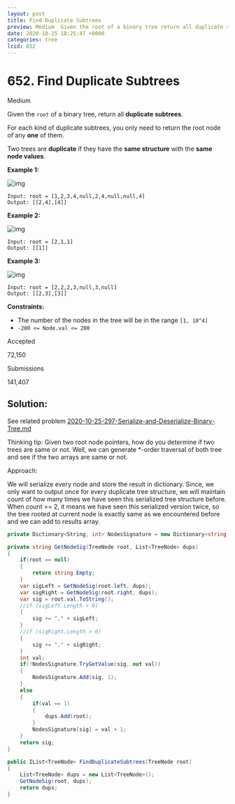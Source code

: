 ```yaml
---
layout: post
title: Find Duplicate Subtrees
preview: Medium  Given the root of a binary tree return all duplicate subtrees  For each kind of duplicate subtrees you only need to
date: 2020-10-25 18:25:47 +0000
categories: tree
lcid: 652
---
```


# 652. Find Duplicate Subtrees

Medium

Given the `root` of a binary tree, return all **duplicate subtrees**.

For each kind of duplicate subtrees, you only need to return the root node of any **one** of them.

Two trees are **duplicate** if they have the **same structure** with the **same node values**.

 

**Example 1:**

![img](https://assets.leetcode.com/uploads/2020/08/16/e1.jpg)

```
Input: root = [1,2,3,4,null,2,4,null,null,4]
Output: [[2,4],[4]]
```

**Example 2:**

![img](https://assets.leetcode.com/uploads/2020/08/16/e2.jpg)

```
Input: root = [2,1,1]
Output: [[1]]
```

**Example 3:**

![img](https://assets.leetcode.com/uploads/2020/08/16/e33.jpg)

```
Input: root = [2,2,2,3,null,3,null]
Output: [[2,3],[3]]
```

 

**Constraints:**

- The number of the nodes in the tree will be in the range `[1, 10^4]`
- `-200 <= Node.val <= 200`

Accepted

72,150

Submissions

141,407

## Solution:

See related problem [2020-10-25-297-Serialize-and-Deserialize-Binary-Tree.md](2020-10-25-297-Serialize-and-Deserialize-Binary-Tree.md)

Thinking tip: Given two root node pointers, how do you determine if two trees are same or not. Well, we can generate *-order traversal of both tree and see if the two arrays are same or not. 

Approach:

We will serialize every node and store the result in dictionary. Since, we only want to output once for every duplicate tree structure, we will maintain count of how many times we have seen this serialized tree structure before. When count == 2, it means we have seen this serialized version twice, so the tree rooted at current node is exactly same as we encountered before and we can add to results array.



```c#
private Dictionary<String, int> NodesSignature = new Dictionary<string, int>();

private string GetNodeSig(TreeNode root, List<TreeNode> dups)
{
    if(root == null)
    {
        return string.Empty;
    }
    var sigLeft = GetNodeSig(root.left, dups);
    var sigRight = GetNodeSig(root.right, dups);
    var sig = root.val.ToString();
    //if (sigLeft.Length > 0)
    {
        sig += "," + sigLeft;
    }
    //if (sigRight.Length > 0)
    {
        sig += "," + sigRight;
    }
    int val;
    if(!NodesSignature.TryGetValue(sig, out val))
    {
        NodesSignature.Add(sig, 1);
    }
    else
    {
        if(val == 1)
        {
            dups.Add(root);
        }
        NodesSignature[sig] = val + 1;
    }
    return sig;
}

public IList<TreeNode> FindDuplicateSubtrees(TreeNode root)
{
    List<TreeNode> dups = new List<TreeNode>();
    GetNodeSig(root, dups);
    return dups;
}
```
